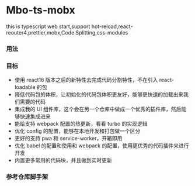 # Mbo-ts-mobx

this is typescript web start,support hot-reload,react-reouter4,prettier,mobx,Code Splitting,css-modules

### 用法

### 目标

- 使用 react16 版本之后的新特性去完成代码分割特性，不在引入 react-loadable 的包
- 降低代码包的体积，让初始化的代码包体积更友好，能够更快速的加载出来我们需要的代码
- 集成我的 UI 组件库，这个会在另一个仓库中做成一个优秀的插件库，然后能够快速集成进来
- 能给支持 webpack 配置的热更新，看看 turbo 的实现逻辑
- 优化 config 的配置，能够在本地开发和打包做一个区分
- 更好的支持 pwa 和 service-worker，开箱即用
- 优化 babel 的配置和使用和 webpack 的配置，使用更优秀的代码插件来进行开发
- 内置更多常用的代码块，并且做到实时更新

### 参考仓库脚手架
